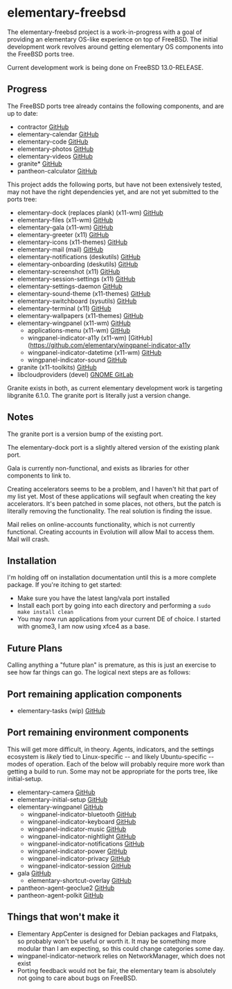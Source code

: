 # elementary-freebsd

The elementary-freebsd project is a work-in-progress with a goal of providing an
elementary OS-like experience on top of FreeBSD. The initial development work
revolves around getting elementary OS components into the FreeBSD ports tree.

Current development work is being done on FreeBSD 13.0-RELEASE.

## Progress

The FreeBSD ports tree already contains the following components, and are up to
date:

* contractor [GitHub](https://github.com/elementary/contractor)
* elementary-calendar [GitHub](https://github.com/elementary/calendar)
* elementary-code [GitHub](https://github.com/elementary/code)
* elementary-photos [GitHub](https://github.com/elementary/photos)
* elementary-videos [GitHub](https://github.com/elementary/videos)
* granite* [GitHub](https://github.com/elementary/granite)
* pantheon-calculator [GitHub](https://github.com/elementary/calculator)

This project adds the following ports, but have not been extensively tested,
may not have the right dependencies yet, and are not yet submitted to the ports
tree:

* elementary-dock (replaces plank) (x11-wm) [GitHub](https://github.com/elementary/dock)
* elementary-files (x11-wm) [GitHub](https://github.com/elementary/files)
* elementary-gala (x11-wm) [GitHub](https://github.com/elementary/gala)
* elementary-greeter (x11) [GitHub](https://github.com/elementary/greeter)
* elementary-icons (x11-themes) [GitHub](https://github.com/elementary/icons)
* elementary-mail (mail) [GitHub](https://github.com/elementary/mail)
* elementary-notifications (deskutils) [GitHub](https://github.com/elementary/notifications)
* elementary-onboarding (deskutils) [GitHub](https://github.com/elementary/onboarding)
* elementary-screenshot (x11) [GitHub](https://github.com/elementary/screenshot)
* elementary-session-settings (x11) [GitHub](https://github.com/elementary/session-settings)
* elementary-settings-daemon [GitHub](https://github.com/elementary/settings-daemon)
* elementary-sound-theme (x11-themes) [GitHub](https://github.com/elementary/sound-theme)
* elementary-switchboard (sysutils) [GitHub](https://github.com/elementary/switchboard)
* elementary-terminal (x11) [GitHub](https://github.com/elementary/terminal)
* elementary-wallpapers (x11-themes) [GitHub](https://github.com/elementary/wallpapers)
* elementary-wingpanel (x11-wm) [GitHub](https://github.com/elementary/wingpanel)
  * applications-menu (x11-wm) [GitHub](https://github.com/elementary/applications-menu)
  * wingpanel-indicator-a11y (x11-wm) [GitHub](https://github.com/elementary/wingpanel-indicator-a11y
  * wingpanel-indicator-datetime (x11-wm) [GitHub](https://github.com/elementary/wingpanel-indicator-datetime)
  * wingpanel-indicator-sound [GitHub](https://github.com/elementary/wingpanel-indicator-sound)
* granite (x11-toolkits) [GitHub](https://github.com/elementary/granite)
* libcloudproviders (devel) [GNOME GitLab](https://gitlab.gnome.org/World/libcloudproviders)

Granite exists in both, as current elementary development work is targeting
libgranite 6.1.0. The granite port is literally just a version change.

## Notes

The granite port is a version bump of the existing port.

The elementary-dock port is a slightly altered version of the existing plank
port.

Gala is currently non-functional, and exists as libraries for other components
to link to.

Creating accelerators seems to be a problem, and I haven't hit that part of my
list yet. Most of these applications will segfault when creating the key
accelerators. It's been patched in some places, not others, but the patch is
literally removing the functionality. The real solution is finding the issue.

Mail relies on online-accounts functionality, which is not currently
functional. Creating accounts in Evolution will allow Mail to access them. Mail
will crash.

## Installation

I'm holding off on installation documentation until this is a more complete
package. If you're itching to get started:

* Make sure you have the latest lang/vala port installed
* Install each port by going into each directory and performing a
  `sudo make install clean`
* You may now run applications from your current DE of choice. I started with
  gnome3, I am now using xfce4 as a base.

## Future Plans

Calling anything a "future plan" is premature, as this is just an exercise to
see how far things can go. The logical next steps are as follows:

## Port remaining application components
* elementary-tasks (wip) [GitHub](https://github.com/elementary/tasks)

## Port remaining environment components

This will get more difficult, in theory. Agents, indicators, and the settings
ecosystem is _likely_ tied to Linux-specific -- and likely Ubuntu-specific --
modes of operation. Each of the below will probably require more work than
getting a build to run. Some may not be appropriate for the ports tree, like
initial-setup.
  * elementary-camera [GitHub](https://github.com/elementary/camera)
  * elementary-initial-setup [GitHub](https://github.com/elementary/initial-setup)
  * elementary-wingpanel [GitHub](https://github.com/elementary/wingpanel)
    * wingpanel-indicator-bluetooth [GitHub](https://github.com/elementary/wingpanel-indicator-bluetooth)
    * wingpanel-indicator-keyboard [GitHub](https://github.com/elementary/wingpanel-indicator-keyboard)
    * wingpanel-indicator-music [GitHub](https://github.com/elementary/wingpanel-indicator-music)
    * wingpanel-indicator-nightlight [GitHub](https://github.com/elementary/wingpanel-indicator-nightlight)
    * wingpanel-indicator-notifications [GitHub](https://github.com/elementary/wingpanel-indicator-notifications)
    * wingpanel-indicator-power [GitHub](https://github.com/elementary/wingpanel-indicator-power)
    * wingpanel-indicator-privacy [GitHub](https://github.com/elementary/wingpanel-indicator-privacy)
    * wingpanel-indicator-session [GitHub](https://github.com/elementary/wingpanel-indicator-session)
  * gala [GitHub](https://github.com/elementary/gala)
    * elementary-shortcut-overlay [GitHub](https://github.com/elementary/shortcut-overlay)
  * pantheon-agent-geoclue2 [GitHub](https://github.com/elementary/pantheon-agent-geoclue2)
  * pantheon-agent-polkit [GitHub](https://github.com/elementary/pantheon-agent-polkit)

## Things that won't make it

* Elementary AppCenter is designed for Debian packages and Flatpaks, so
  probably won't be useful or worth it. It may be something more modular than I
  am expecting, so this could change categories some day.
* wingpanel-indicator-network relies on NetworkManager, which does not exist
* Porting feedback would not be fair, the elementary team is absolutely not
  going to care about bugs on FreeBSD.
